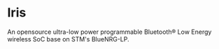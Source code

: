 # Iris
An opensource ultra-low power programmable Bluetooth® Low Energy wireless SoC base on STM's BlueNRG-LP. 
